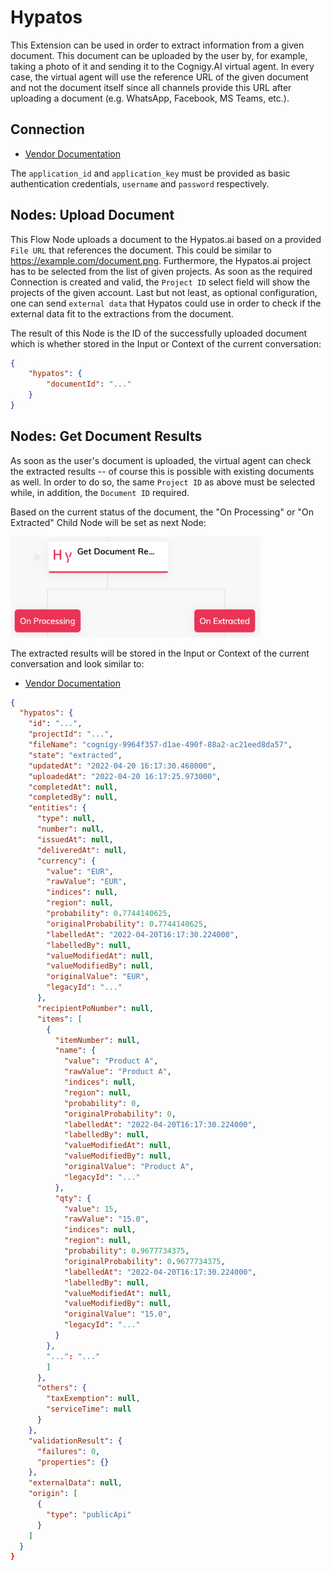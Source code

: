﻿# Hypatos

This Extension can be used in order to extract information from a given document. This document can be uploaded by the user by, for example, taking a photo of it and sending it to the Cognigy.AI virtual agent. In every case, the virtual agent will use the reference URL of the given document and not the document itself since all channels provide this URL after uploading a document (e.g. WhatsApp, Facebook, MS Teams, etc.).

## Connection

- [Vendor Documentation](https://hypatos.github.io/studio-api-docs/#section/Authentication)

The `application_id` and `application_key` must be provided as basic authentication credentials, `username` and `password` respectively.

## Nodes: Upload Document

This Flow Node uploads a document to the Hypatos.ai based on a provided `File URL` that references the document. This could be similar to https://example.com/document.png. Furthermore, the Hypatos.ai project has to be selected from the list of given projects. As soon as the required Connection is created and valid, the `Project ID` select field will show the projects of the given account. Last but not least, as optional configuration, one can send `external data` that Hypatos could use in order to check if the external data fit to the extractions from the document.  

The result of this Node is the ID of the successfully uploaded document which is whether stored in the Input or Context of the current conversation:

```json
{
    "hypatos": {
        "documentId": "..."
    }
}
```

## Nodes: Get Document Results

As soon as the user's document is uploaded, the virtual agent can check the extracted results -- of course this is possible with existing documents as well. In order to do so, the same `Project ID` as above must be selected while, in addition, the `Document ID` required.

Based on the current status of the document, the "On Processing" or "On Extracted" Child Node will be set as next Node:

<img src="./docs/hypatos-get-document-results-node-example.png" width="400" />

The extracted results will be stored in the Input or Context of the current conversation and look similar to:

- [Vendor Documentation](https://hypatos.github.io/studio-api-docs/#operation/getDocumentById)

```json
{
  "hypatos": {
    "id": "...",
    "projectId": "...",
    "fileName": "cognigy-9964f357-d1ae-490f-88a2-ac21eed8da57",
    "state": "extracted",
    "updatedAt": "2022-04-20 16:17:30.468000",
    "uploadedAt": "2022-04-20 16:17:25.973000",
    "completedAt": null,
    "completedBy": null,
    "entities": {
      "type": null,
      "number": null,
      "issuedAt": null,
      "deliveredAt": null,
      "currency": {
        "value": "EUR",
        "rawValue": "EUR",
        "indices": null,
        "region": null,
        "probability": 0.7744140625,
        "originalProbability": 0.7744140625,
        "labelledAt": "2022-04-20T16:17:30.224000",
        "labelledBy": null,
        "valueModifiedAt": null,
        "valueModifiedBy": null,
        "originalValue": "EUR",
        "legacyId": "..."
      },
      "recipientPoNumber": null,
      "items": [
        {
          "itemNumber": null,
          "name": {
            "value": "Product A",
            "rawValue": "Product A",
            "indices": null,
            "region": null,
            "probability": 0,
            "originalProbability": 0,
            "labelledAt": "2022-04-20T16:17:30.224000",
            "labelledBy": null,
            "valueModifiedAt": null,
            "valueModifiedBy": null,
            "originalValue": "Product A",
            "legacyId": "..."
          },
          "qty": {
            "value": 15,
            "rawValue": "15.0",
            "indices": null,
            "region": null,
            "probability": 0.9677734375,
            "originalProbability": 0.9677734375,
            "labelledAt": "2022-04-20T16:17:30.224000",
            "labelledBy": null,
            "valueModifiedAt": null,
            "valueModifiedBy": null,
            "originalValue": "15.0",
            "legacyId": "..."
          }
        },
        "...": "..."
        ]
      },
      "others": {
        "taxExemption": null,
        "serviceTime": null
      }
    },
    "validationResult": {
      "failures": 0,
      "properties": {}
    },
    "externalData": null,
    "origin": [
      {
        "type": "publicApi"
      }
    ]
  }
}
```